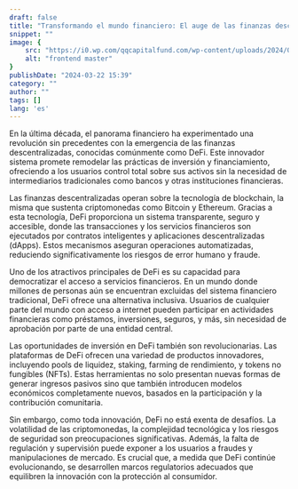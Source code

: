 ```yaml
---
draft: false
title: "Transformando el mundo financiero: El auge de las finanzas descentralizadas (DeFi)"
snippet: ""
image: {
    src: "https://i0.wp.com/qqcapitalfund.com/wp-content/uploads/2024/03/QQ-Capital-Lin-Wed2.png?fit=512%2C386&ssl=1",
    alt: "frontend master"
}
publishDate: "2024-03-22 15:39"
category: ""
author: ""
tags: []
lang: 'es'
---
```


En la última década, el panorama financiero ha experimentado una revolución sin precedentes con la emergencia de las finanzas descentralizadas, conocidas comúnmente como DeFi. Este innovador sistema promete remodelar las prácticas de inversión y financiamiento, ofreciendo a los usuarios control total sobre sus activos sin la necesidad de intermediarios tradicionales como bancos y otras instituciones financieras.

Las finanzas descentralizadas operan sobre la tecnología de blockchain, la misma que sustenta criptomonedas como Bitcoin y Ethereum. Gracias a esta tecnología, DeFi proporciona un sistema transparente, seguro y accesible, donde las transacciones y los servicios financieros son ejecutados por contratos inteligentes y aplicaciones descentralizadas (dApps). Estos mecanismos aseguran operaciones automatizadas, reduciendo significativamente los riesgos de error humano y fraude.

Uno de los atractivos principales de DeFi es su capacidad para democratizar el acceso a servicios financieros. En un mundo donde millones de personas aún se encuentran excluidas del sistema financiero tradicional, DeFi ofrece una alternativa inclusiva. Usuarios de cualquier parte del mundo con acceso a internet pueden participar en actividades financieras como préstamos, inversiones, seguros, y más, sin necesidad de aprobación por parte de una entidad central.

Las oportunidades de inversión en DeFi también son revolucionarias. Las plataformas de DeFi ofrecen una variedad de productos innovadores, incluyendo pools de liquidez, staking, farming de rendimiento, y tokens no fungibles (NFTs). Estas herramientas no solo presentan nuevas formas de generar ingresos pasivos sino que también introducen modelos económicos completamente nuevos, basados en la participación y la contribución comunitaria.

Sin embargo, como toda innovación, DeFi no está exenta de desafíos. La volatilidad de las criptomonedas, la complejidad tecnológica y los riesgos de seguridad son preocupaciones significativas. Además, la falta de regulación y supervisión puede exponer a los usuarios a fraudes y manipulaciones de mercado. Es crucial que, a medida que DeFi continúe evolucionando, se desarrollen marcos regulatorios adecuados que equilibren la innovación con la protección al consumidor.